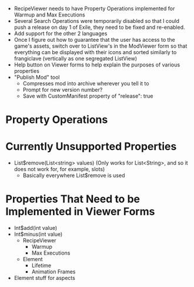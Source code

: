  - RecipeViewer needs to have Property Operations implemented for Warmup and Max Executions
 - Several Search Operations were temporarily disabled so that I could push a release on day 1 of Exile, they need to be fixed and re-enabled.
 - Add support for the other 2 languages
 - Once I figure out how to guarantee that the user has access to the game's assets, switch over to ListView's in the ModViewer form so that everything can be displayed with their icons and sorted similarly to frangiclave (vertically as one segregated ListView)
 - Help button on Viewer forms to help explain the purposes of various properties
 - "Publish Mod" tool
   - Compresses mod into archive wherever you tell it to
   - Prompt for new version number?
   - Save with CustomManifest property of "release": true

 # Property Operations

# Currently Unsupported Properties
 - List$remove(List\<string\> values) (Only works for List\<String\>, and so it does not work for, for example, slots)
   - Basically everywhere List$remove is used

# Properties That Need to be Implemented in Viewer Forms
 - Int$add(int value)
 - Int$minus(int value)
   - RecipeViewer
     - Warmup
     - Max Executions
   - Element
     - Lifetime
     - Animation Frames
  - Element stuff for aspects